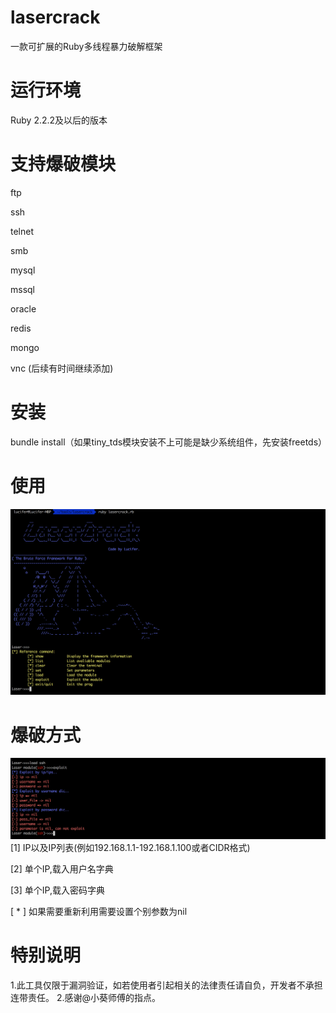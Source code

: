 # lasercrack
一款可扩展的Ruby多线程暴力破解框架

# 运行环境
Ruby 2.2.2及以后的版本

# 支持爆破模块
ftp

ssh

telnet

smb

mysql

mssql

oracle

redis

mongo

vnc
(后续有时间继续添加)

# 安装
bundle install（如果tiny_tds模块安装不上可能是缺少系统组件，先安装freetds）

# 使用
![image](./images/laser.png)

# 爆破方式
![image](./images/crack.png)
[1] IP以及IP列表(例如192.168.1.1-192.168.1.100或者CIDR格式)

[2] 单个IP,载入用户名字典

[3] 单个IP,载入密码字典

[ * ] 如果需要重新利用需要设置个别参数为nil

# 特别说明
1.此工具仅限于漏洞验证，如若使用者引起相关的法律责任请自负，开发者不承担连带责任。
2.感谢@小葵师傅的指点。
